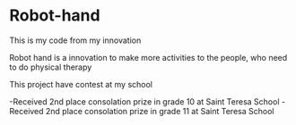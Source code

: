 # Robot-hand
This is my code from my innovation

Robot hand is a innovation to make more activities to the people, who need to do physical therapy

This project have contest at my school

-Received 2nd place consolation prize in grade 10
at Saint Teresa School
-Received 2nd place consolation prize in grade 11
at Saint Teresa School
